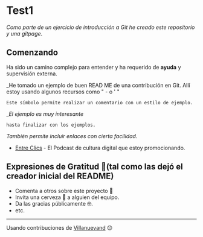 # Test1
_Como parte de un ejercicio de introducción a Git he creado este repositorio y una gitpage_. 

## Comenzando 

Ha sido un camino complejo para entender y ha requerido de **ayuda** y supervisión externa. 

_He tomado un ejemplo de buen READ ME de una contribución en Git. Allí estoy usando algunos recursos como " - o ' "
```
Este símbolo permite realizar un comentario con un estilo de ejemplo. 
```
__El ejemplo es muy interesante_

```
hasta finalizar con los ejemplos. 
```
_También permite incluir enlaces con cierta facilidad._

* [Entre Clics](https://www.spreaker.com/show/entre-clics) - El Podcast de cultura digital que estoy promocionando. 

## Expresiones de Gratitud 🎁(tal como las dejó el creador inicial del README)

* Comenta a otros sobre este proyecto 📢
* Invita una cerveza 🍺 a alguien del equipo. 
* Da las gracias públicamente 🤓.
* etc.



---
Usando contribuciones de [Villanuevand](https://github.com/Villanuevand) 😊
